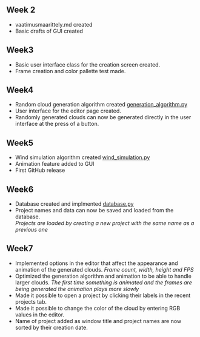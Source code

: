 ## Week 2

- vaatimusmaarittely.md created
- Basic drafts of GUI created

## Week3

- Basic user interface class for the creation screen created.
- Frame creation and color pallette test made.

## Week4

- Random cloud generation algorithm created [generation_algorithm.py](/src/generation_algorithm.py)
- User interface for the editor page created.
- Randomly generated clouds can now be generated directly in the user interface at the press of a button.

## Week5

- Wind simulation algorithm created [wind_simulation.py](/src/wind_simulation.py)  
- Animation feature added to GUI
- First GitHub release

## Week6

- Database created and implmented [database.py](/src/database.py)
- Project names and data can now be saved and loaded from the database.  
  *Projects are loaded by creating a new project with the same name as a previous one*

## Week7

- Implemented options in the editor that affect the appearance and animation of the generated clouds.
  *Frame count, width, height and FPS*
- Optimized the generation algorithm and animation to be able to handle larger clouds.
  *The first time something is animated and the frames are being generated the animation plays more slowly*
- Made it possible to open a project by clicking their labels in the recent projects tab.
- Made it possible to change the color of the cloud by entering RGB values in the editor.
- Name of project added as window title and project names are now sorted by their creation date.
